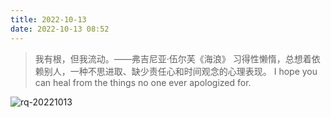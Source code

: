 ```yaml
---
title: 2022-10-13
date: 2022-10-13 08:52
---
```


> 我有根，但我流动。——弗吉尼亚·伍尔芙《海浪》
> 习得性懒惰，总想着依赖别人，一种不思进取、缺少责任心和时间观念的心理表现。
> I hope you can heal from the things no one ever apologized for.

![rq-20221013](http://images.iotop.work/uPic/20221013-rq-20221013.jpg)